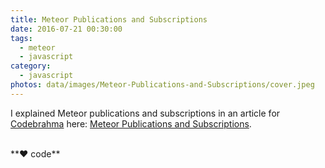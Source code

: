 ```yaml
---
title: Meteor Publications and Subscriptions
date: 2016-07-21 00:30:00
tags:
  - meteor
  - javascript
category:
  - javascript
photos: data/images/Meteor-Publications-and-Subscriptions/cover.jpeg
---
```


I explained Meteor publications and subscriptions in an article for [Codebrahma][codebrahma-url] here: [Meteor Publications and Subscriptions][blog-url].

[codebrahma-url]: https://codebrahma.com
[blog-url]: https://codebrahma.com/meteor-publications-and-subscriptions/

<br>
**❤️ code**
